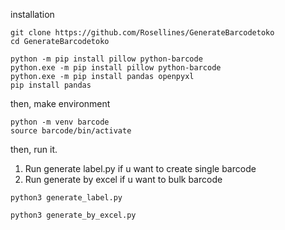 installation

```
git clone https://github.com/Rosellines/GenerateBarcodetoko
cd GenerateBarcodetoko
```
```
python -m pip install pillow python-barcode
python.exe -m pip install pillow python-barcode
python.exe -m pip install pandas openpyxl
pip install pandas
```
then, make environment
```
python -m venv barcode
source barcode/bin/activate
```
then, run it.
1. Run generate label.py if u want to create single barcode
2. Run generate by excel if u want to bulk barcode
```
python3 generate_label.py
```
```
python3 generate_by_excel.py
```
